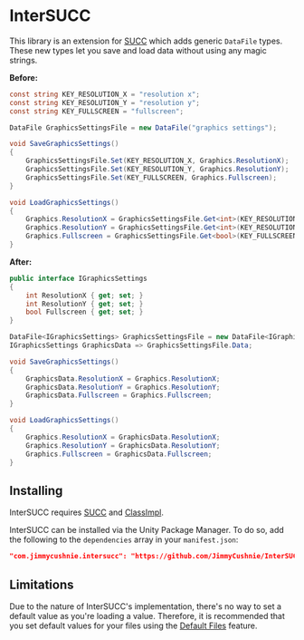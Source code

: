 # InterSUCC
This library is an extension for [SUCC](https://github.com/JimmyCushnie/SUCC) which adds generic `DataFile` types. These new types let you save and load data without using any magic strings.

**Before:**

```csharp
const string KEY_RESOLUTION_X = "resolution x";
const string KEY_RESOLUTION_Y = "resolution y";
const string KEY_FULLSCREEN = "fullscreen";

DataFile GraphicsSettingsFile = new DataFile("graphics settings");

void SaveGraphicsSettings()
{
    GraphicsSettingsFile.Set(KEY_RESOLUTION_X, Graphics.ResolutionX);
    GraphicsSettingsFile.Set(KEY_RESOLUTION_Y, Graphics.ResolutionY);
    GraphicsSettingsFile.Set(KEY_FULLSCREEN, Graphics.Fullscreen);
}

void LoadGraphicsSettings()
{
    Graphics.ResolutionX = GraphicsSettingsFile.Get<int>(KEY_RESOLUTION_X);
    Graphics.ResolutionY = GraphicsSettingsFile.Get<int>(KEY_RESOLUTION_Y);
    Graphics.Fullscreen = GraphicsSettingsFile.Get<bool>(KEY_FULLSCREEN);
}
```

**After:**

```csharp
public interface IGraphicsSettings
{
    int ResolutionX { get; set; }
    int ResolutionY { get; set; }
    bool Fullscreen { get; set; }
}

DataFile<IGraphicsSettings> GraphicsSettingsFile = new DataFile<IGraphicsSettings>("graphics settings");
IGraphicsSettings GraphicsData => GraphicsSettingsFile.Data;

void SaveGraphicsSettings()
{
    GraphicsData.ResolutionX = Graphics.ResolutionX;
    GraphicsData.ResolutionY = Graphics.ResolutionY;
    GraphicsData.Fullscreen = Graphics.Fullscreen;
}

void LoadGraphicsSettings()
{
    Graphics.ResolutionX = GraphicsData.ResolutionX;
    Graphics.ResolutionY = GraphicsData.ResolutionY;
    Graphics.Fullscreen = GraphicsData.Fullscreen;
}
```

## Installing

InterSUCC requires [SUCC](https://github.com/JimmyCushnie/SUCC) and [ClassImpl](https://github.com/pipe01/classimpl).

InterSUCC can be installed via the Unity Package Manager. To do so, add the following to the `dependencies` array in your `manifest.json`:

```json
"com.jimmycushnie.intersucc": "https://github.com/JimmyCushnie/InterSUCC.git#unity"
```

## Limitations

Due to the nature of InterSUCC's implementation, there's no way to set a default value as you're loading a value. Therefore, it is recommended that you set default values for your files using the [Default Files](https://github.com/JimmyCushnie/SUCC/wiki/Additional-DataFile-Functionality#default-files) feature.
